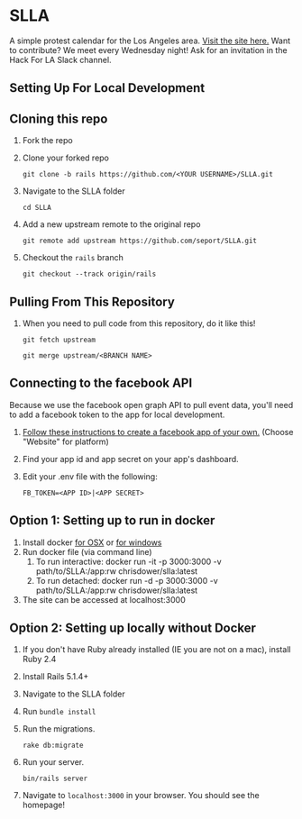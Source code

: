 # SLLA

A simple protest calendar for the Los Angeles area. [Visit the site here.](http://stayloudla.com/)
Want to contribute? We meet every Wednesday night! Ask for an invitation in the Hack For LA Slack channel.

## Setting Up For Local Development

## Cloning this repo
1. Fork the repo
1. Clone your forked repo

    `git clone -b rails https://github.com/<YOUR USERNAME>/SLLA.git`

1. Navigate to the SLLA folder

    `cd SLLA`

1. Add a new upstream remote to the original repo

    `git remote add upstream https://github.com/seport/SLLA.git`
    
1. Checkout the `rails` branch

    `git checkout --track origin/rails`
## Pulling From This Repository
1. When you need to pull code from this repository, do it like this!

    `git fetch upstream`
    
    `git merge upstream/<BRANCH NAME>`

## Connecting to the facebook API
Because we use the facebook open graph API to pull event data, you'll need to add a facebook token to the app for local development.

1. [Follow these instructions to create a facebook app of your own.](https://developers.facebook.com/) (Choose "Website" for platform)
1. Find your app id and app secret on your app's dashboard.
1. Edit your .env file with the following:

    `FB_TOKEN=<APP ID>|<APP SECRET>`

## Option 1: Setting up to run in docker
1. Install docker [for OSX](https://docs.docker.com/docker-for-mac/install/) or [for windows](https://www.docker.com/docker-windows)
1. Run docker file (via command line)
    1. To run interactive: docker run -it -p 3000:3000 -v path/to/SLLA:/app:rw chrisdower/slla:latest
    1. To run detached: docker run -d -p 3000:3000 -v path/to/SLLA:/app:rw chrisdower/slla:latest
1. The site can be accessed at localhost:3000
## Option 2: Setting up locally without Docker
1. If you don't have Ruby already installed (IE you are not on a mac), install Ruby 2.4
1. Install Rails 5.1.4+
1. Navigate to the SLLA folder
1. Run `bundle install`
1. Run the migrations.
    
    `rake db:migrate`

1. Run your server.

    `bin/rails server`

1. Navigate to `localhost:3000` in your browser. You should see the homepage!
